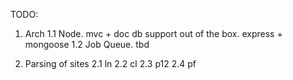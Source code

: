 
TODO:

1. Arch 
1.1 Node.  mvc + doc db support out of the box. express + mongoose
1.2 Job Queue. tbd

2. Parsing of sites
2.1 ln
2.2 cl
2.3 p12
2.4 pf 
